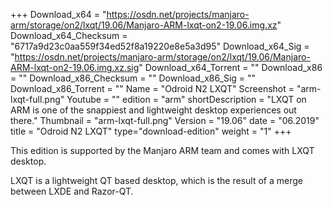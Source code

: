 +++
Download_x64 = "https://osdn.net/projects/manjaro-arm/storage/on2/lxqt/19.06/Manjaro-ARM-lxqt-on2-19.06.img.xz"
Download_x64_Checksum = "6717a9d23c0aa559f34ed52f8a19220e8e5a3d95"
Download_x64_Sig = "https://osdn.net/projects/manjaro-arm/storage/on2/lxqt/19.06/Manjaro-ARM-lxqt-on2-19.06.img.xz.sig"
Download_x64_Torrent = ""
Download_x86 = ""
Download_x86_Checksum = ""
Download_x86_Sig = ""
Download_x86_Torrent = ""
Name = "Odroid N2 LXQT"
Screenshot = "arm-lxqt-full.png"
Youtube = ""
edition = "arm"
shortDescription = "LXQT on ARM is one of the snappiest and lightweight desktop experiences out there."
Thumbnail = "arm-lxqt-full.png"
Version = "19.06"
date = "06.2019"
title = "Odroid N2 LXQT"
type="download-edition"
weight = "1"
+++

This edition is supported by the Manjaro ARM team and comes with LXQT desktop.

LXQT is a lightweight QT based desktop, which is the result of a merge between LXDE and Razor-QT.

